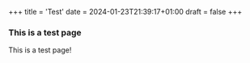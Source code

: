+++
title = 'Test'
date = 2024-01-23T21:39:17+01:00
draft = false
+++

### This is a test page

This is a test page!
